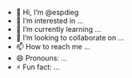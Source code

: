 - 👋 Hi, I’m @espdieg
- 👀 I’m interested in ...
- 🌱 I’m currently learning ...
- 💞️ I’m looking to collaborate on ...
- 📫 How to reach me ...
- 😄 Pronouns: ...
- ⚡ Fun fact: ...

<!---
espdieg/espdieg is a ✨ special ✨ repository because its `README.md` (this file) appears on your GitHub profile.
You can click the Preview link to take a look at your changes.
--->
